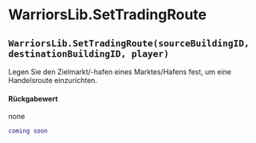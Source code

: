 # WarriorsLib.SetTradingRoute

## `WarriorsLib.SetTradingRoute(sourceBuildingID, destinationBuildingID, player)`

Legen Sie den Zielmarkt/-hafen eines Marktes/Hafens fest, um eine Handelsroute einzurichten.

#### Rückgabewert

none

```lua
coming soon
```
